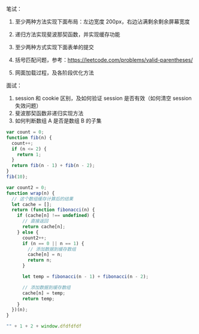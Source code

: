 笔试：

1. 至少两种方法实现下面布局：左边宽度 200px，右边沾满剩余剩余屏幕宽度
2. 递归方法实现斐波那契函数，并实现缓存功能
3. 至少两种方式实现下面表单的提交

4. 括号匹配问题，参考：https://leetcode.com/problems/valid-parentheses/
5. 网面加载过程，及各阶段优化方法

面试：

1. session 和 cookie 区别，及如何验证 session 是否有效（如何清空 session 失效问题）
2. 斐波那契函数非递归实现方法
3. 如何判断数组 A 是否是数组 B 的子集

```js
var count = 0;
function fib(n) {
  count++;
  if (n <= 2) {
    return 1;
  }
  return fib(n - 1) + fib(n - 2);
}
fib(10);

var count2 = 0;
function wrap(n) {
  // 这个数组缓存计算后的结果
  let cache = [];
  return (function fibonacci(n) {
    if (cache[n] !== undefined) {
      // 直接返回
      return cache[n];
    } else {
      count2++;
      if (n == 0 || n == 1) {
        // 添加数据到缓存数组
        cache[n] = n;
        return n;
      }

      let temp = fibonacci(n - 1) + fibonacci(n - 2);

      // 添加数据到缓存数组
      cache[n] = temp;
      return temp;
    }
  })(n);
}
```


```js
"" + 1 + 2 + window.dfdfdfdf
```
